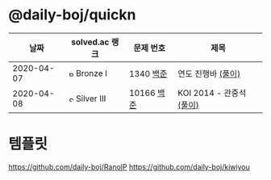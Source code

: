 # @daily-boj/quickn

| 날짜       | solved.ac 랭크 | 문제 번호                | 제목                                                         |
| ---------- | -------------- | ------------------------ | ------------------------------------------------------------ |
| 2020-04-07 | <img src="https://static.solved.ac/tier_small/5.svg" alt="Bronze I" width="10"/> Bronze I       | 1340 [백준](boj.kr/1340) | 연도 진행바 [(풀이)](https://github.com/daily-boj/quickn/blob/master/P1340.rs) |
| 2020-04-08 | <img src="https://static.solved.ac/tier_small/8.svg" alt="Silver III" width="10"/> Silver III     | 10166 [백준](boj.kr/1340) | KOI 2014 - 관중석 [(풀이)](https://github.com/daily-boj/quickn/blob/master/P10166.rs) |

# 템플릿
https://github.com/daily-boj/RanolP
https://github.com/daily-boj/kiwiyou
